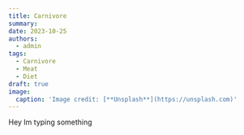 ```yaml
---
title: Carnivore 
summary: 
date: 2023-10-25
authors:
  - admin
tags:
  - Carnivore
  - Meat
  - Diet
draft: true 
image:
  caption: 'Image credit: [**Unsplash**](https://unsplash.com)'
---
```



Hey Im typing something
